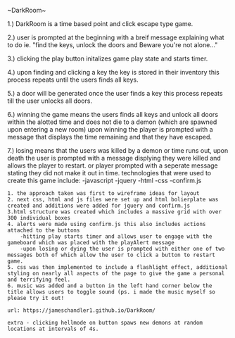 ~DarkRoom~

1.) DarkRoom is a time based point and click escape type game.

2.) user is prompted at the beginning with a breif message explaining what to do ie. "find the keys, unlock the doors and Beware you're not alone..."

3.) clicking the play button initalizes game play state and starts timer.

4.) upon finding and clicking a key the key is stored in their inventory
this process repeats until the users finds all keys.

5.) a door will be generated once the user finds a key this process repeats till the user unlocks all doors.

6.) winning the game means the users finds all keys and unlock all doors within the alotted time and does not die to a demon (which are spawned upon entering a new room) upon winning the player is prompted with a message that displays the time remaining and that they have escaped.

7.) losing means that the users was killed by a demon or time runs out, upon death the user is prompted with a message displying they were killed and allows the player to restart.
    or player prompted with a seperate message stating they did not make it out in time.
technologies that were used to create this game include:
    -javascript
    -jquery
    -html
    -css
    -confirm.js

    1. the approach taken was first to wireframe ideas for layout
    2. next css, html and js files were set up and html bolierplate was created and additions were added for jquery and confirm.js
    3.html structure was created which includes a massive grid with over 300 individual boxes
    4. alerts were made using confirm.js this also includes actions attached to the buttons
        -hitting play starts timer and allows user to engage with the gameboard which was placed with the playAlert message
        -upon losing or dying the user is prompted with either one of two messages both of which allow the user to click a button to restart game.
    5. css was then implemented to include a flashlight effect, additional styling on nearly all aspects of the page to give the game a personal and terrifying feel.
    6. music was added and a button in the left hand corner below the title allows users to toggle sound (ps. i made the music myself so please try it out!

    url: https://jameschandler1.github.io/DarkRoom/
    
    extra - clicking hellmode on button spaws new demons at random locations at intervals of 4s.   
